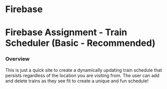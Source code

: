 # Firebase

# Firebase Assignment - Train Scheduler (Basic - Recommended)

### Overview

This is just a quick site to create a dynamically updating train schedule that persists regardless of the location you are visiting from.  The user can add and delete trains as they see fit to create a unique and fun schedule!